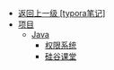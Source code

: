 - [返回上一级 [typora笔记]](typora笔记/)
- [项目](typora笔记/项目/)
  - [Java](typora笔记/项目/Java/)
    - [权限系统](typora笔记/项目/Java/权限系统.md)
    - [硅谷课堂](typora笔记/项目/Java/硅谷课堂.md)
